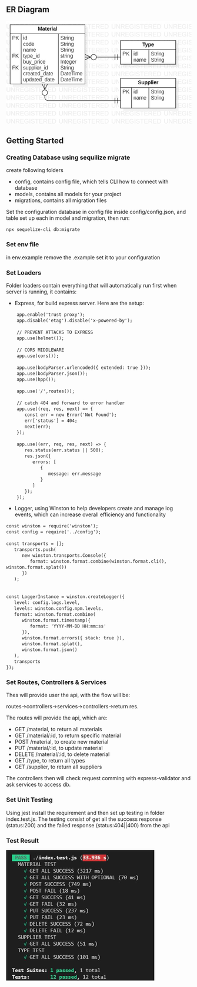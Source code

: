 ## ER Diagram
![alt text](https://github.com/rafidahrafalaia/Odoo/blob/master/images/ERDDiagram1.jpg?raw=true)

## Getting Started
### Creating Database using sequilize migrate

create following folders
- config, contains config file, which tells CLI how to connect with database
- models, contains all models for your project
- migrations, contains all migration files

Set the configuration database in config file inside config/config.json, and table set up each in model and migration, then run:
```
npx sequelize-cli db:migrate
```
### Set env file
in env.example remove the .example set it to your configuration

### Set Loaders
Folder loaders contain everything that will automatically run first when server is running, it contains:
- Express, for build express server. Here are the setup:
```
	app.enable('trust proxy');
	app.disable('etag').disable('x-powered-by');
 
	// PREVENT ATTACKS TO EXPRESS
	app.use(helmet());
 
	// CORS MIDDLEWARE
	app.use(cors());
 
	app.use(bodyParser.urlencoded({ extended: true }));
	app.use(bodyParser.json());
	app.use(hpp());

	app.use('/',routes());
 
	// catch 404 and forward to error handler
	app.use((req, res, next) => {
	   const err = new Error('Not Found');
	   err['status'] = 404;
	   next(err);
	});
 
	app.use((err, req, res, next) => {
	   res.status(err.status || 500);
	   res.json({
		  errors: [
			 {
				message: err.message
			 }
		  ]
	   });
	});
  ```
- Logger, using Winston to help developers create and manage log events, which can increase overall efficiency and functionality
```
const winston = require('winston');
const config = require('../config');

const transports = [];
   transports.push(
      new winston.transports.Console({
         format: winston.format.combine(winston.format.cli(), winston.format.splat())
      })
   );


const LoggerInstance = winston.createLogger({
   level: config.logs.level,
   levels: winston.config.npm.levels,
   format: winston.format.combine(
      winston.format.timestamp({
         format: 'YYYY-MM-DD HH:mm:ss'
      }),
      winston.format.errors({ stack: true }),
      winston.format.splat(),
      winston.format.json()
   ),
   transports
});
```
### Set Routes, Controllers & Services
Thes will provide user the api, with the flow will be:

routes->controllers->services->controllers->return res. 

The routes will provide the api, which are:
- GET /material, to return all materials
- GET /material/:id, to return specific material
- POST /material, to create new material
- PUT /material/:id, to update material
- DELETE /material/:id, to delete material
- GET /type, to return all types
- GET /supplier, to return all suppliers

The controllers then will check request comming with express-validator and ask services to access db.

### Set Unit Testing
Using jest install the requirement and then set up testing in folder index.test.js. The testing consist of get all the success response (status:200) and the failed response (status:404||400) from the api
### Test Result
![alt text](https://github.com/rafidahrafalaia/Odoo/blob/master/images/test_result.JPG?raw=true)
